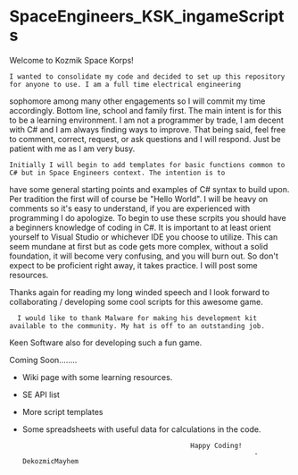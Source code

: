 # SpaceEngineers_KSK_ingameScripts

Welcome to Kozmik Space Korps! 

    I wanted to consolidate my code and decided to set up this repository for anyone to use. I am a full time electrical engineering 
  sophomore among many other engagements so I will commit my time accordingly. Bottom line, school and family first. The main intent is
  for this to be a learning environment. I am not a programmer by trade, I am decent with C# and I am always finding ways to improve. 
  That being said, feel free to comment, correct, request, or ask questions and I will respond. Just be patient with me as I am very busy. 
  
    Initially I will begin to add templates for basic functions common to C# but in Space Engineers context. The intention is to
  have some general starting points and examples of C# syntax to build upon. Per tradition the first will of course be "Hello World".
  I will be heavy on comments so it's easy to understand, if you are experienced with programming I do apologize. To begin to use 
  these scrpits you should have a beginners knowledge of coding in C#. It is important to at least orient yourself to 
  Visual Studio or whichever IDE you choose to utilize. This can seem mundane at first but as code gets more complex, without a 
  solid foundation, it will become very confusing, and you will burn out. So don't expect to be proficient right away, it takes practice. 
  I will post some resources. 
  
   Thanks again for reading my long winded speech and I look forward to collaborating / developing some cool scripts for this 
  awesome game. 
  
      I would like to thank Malware for making his development kit available to the community. My hat is off to an outstanding job.
  Keen Software also for developing such a fun game. 
  
  Coming Soon........
  
  - Wiki page with some learning resources.
  - SE API list
  - More script templates
  - Some spreadsheets with useful data for calculations in the code. 
 
                                                  Happy Coding!
                                                                  -DekozmicMayhem
    
  
